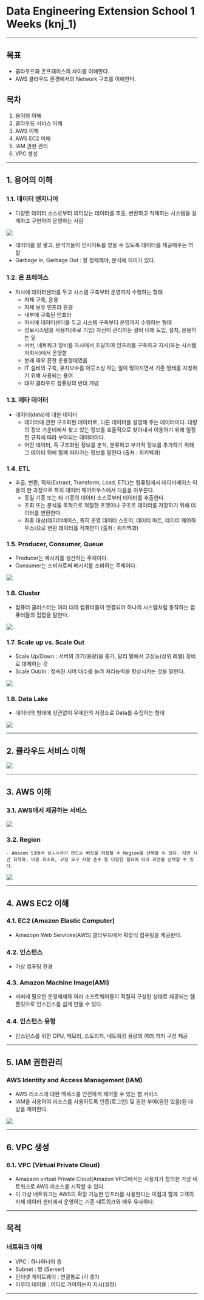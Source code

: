 # Data Engineering Extension School 1 Weeks (knj_1)
- - -
## 목표
- 클라우드와 온프레미스의 차이를 이해한다.
- AWS 클라우드 환경에서의 Network 구조를 이해한다.

## 목차
1. 용어의 이해
2. 클라우드 서비스 이해
3. AWS 이해
4. AWS EC2 이해
5. IAM 권한 관리
6. VPC 생성

- - -
## 1. 용어의 이해
### 1.1. 데이터 엔지니어
- 다양한 데이터 소스로부터 의미있는 데이터를 추출, 변환하고 적재하는 시스템을 설계하고 구현하여 운영하는 사람

<img src = "../../images/dees_knj_1_1.png">

- 데이터를 잘 쌓고, 분석가들이 인사이트를 찾을 수 있도록 데이터를 제공해주는 역할
- Garbage In, Garbage Out : 잘 정제해야, 분석에 의미가 있다.

### 1.2. 온 프레미스
- 자사에 데이터센터를 두고 시스템 구축부터 운영까지 수행하는 형태
    - 자체 구축, 운용
    - 자체 보유 인프라 환경
    - 내부에 구축된 인프라
    - 자사에 데이터센터를 두고 시스템 구축부터 운영까지 수행하는 형태
    - 정보시스템을 사용자(주로 기업) 자신이 관리하는 설비 내에 도입, 설치, 운용하는 일
    - 서버, 네트워크 장비를 자사에서 조달하여 인프라를 구축하고 자사(또는 시스템 자회사)에서 운영함
    - 본래 매우 흔한 운용형태였음
    - IT 설비의 구축, 유지보수를 아웃소싱 하는 일이 많아지면서 기존 형태를 지칭하기 위해 사용되는 용어
    - 대략 클라우드 컴퓨팅의 반대 개념

### 1.3. 메타 데이터
- 데이터(data)에 대한 데이터
    - 데이터에 관한 구조화된 데이터로, 다른 데이터를 설명해 주는 데이터이다. 대량의 정보 가운데에서 찾고 있는 정보를 효율적으로 찾아내서 이용하기 위해 일정한 규칙에 따라 부여되는 데이터이다.
    - 어떤 데이터, 즉 구조화된 정보를 분석, 분류하고 부가적 정보를 추가하기 위해 그 데이터 뒤에 함께 따라가는 정보를 말한다 (출처 : 위키백과)

### 1.4. ETL
- 추출, 변환, 적재(Extract, Transform, Load, ETL)는 컴퓨팅에서 데이터베이스 이용의 한 과정으로 특히 데이터 웨어하우스에서 다음을 아우른다.
    - 동일 기종 또는 타 기종의 데이터 소스로부터 데이터를 추출한다.
    - 조회 또는 분석을 목적으로 적절한 포맷이나 구조로 데이터를 저장하기 위해 데이터를 변환한다.
    - 최종 대상(데이터베이스, 특히 운영 데이터 스토어, 데이터 마트, 데이터 웨어하우스)으로 변환 데이터를 적재한다 (출처 : 위키백과)
    
### 1.5. Producer, Consumer, Queue
- Producer는 메시지를 생산하는 주체이다.
- Consumer는 소비자로써 메시지를 소비하는 주체이다.

<img src = "../../images/dees_knj_1_2.png">


### 1.6. Cluster
- 컴퓨터 클러스터는 여러 대의 컴퓨터들이 연결되어 하나의 시스템처럼 동작하는 컴퓨터들의 집합을 말한다.

<img src = "../../images/dees_knj_1_3.png">

### 1.7. Scale up vs. Scale Out
- Scale Up/Down : 서버의 크기(용량)을 증가, 달리 말해서 고성능(상위 레벨) 장비로 대체하는 것
- Scale Out/In : 접속된 서버 대수를 늘려 처리능력을 향상시키는 것을 말한다.

<img src = "../../images/dees_knj_1_4.png">


### 1.8. Data Lake
- 데이터의 형태에 상관없이 무제한의 저장소로 Data를 수집하는 형태
<img src = "../../images/dees_knj_1_5.png">

- - -
## 2. 클라우드 서비스 이해
<img src = "../../images/dees_knj_1_6.jpg">

- - -
## 3. AWS 이해

### 3.1. AWS에서 제공하는 서비스

<img src = "../../images/dees_knj_1_7.png">

### 3.2. Region
    - Amazon S3에서 상ㅅㅇ자가 만드는 버킷을 저장할 수 Region을 선택할 수 있다. 지연 시간 최적화, 비용 최소화, 규정 요구 사항 준수 등 다양한 필요에 따라 리전을 선택할 수 있다.
<img src = "../../images/dees_knj_1_8.png">

- - -

## 4. AWS EC2 이해

### 4.1. EC2 (Amazon Elastic Computer)
- Amazopn Web Services(AWS) 클라우드에서 확장식 컴퓨팅을 제공한다.

### 4.2. 인스턴스
- 가상 컴퓨팅 환경

### 4.3. Amazon Machine Image(AMI)
- 서버에 필요한 운영체제와 여러 소프트웨어들이 적절히 구성된 상태로 제공되는 템플릿으로 인스턴스를 쉽게 만들 수 있다.

### 4.4. 인스턴스 유형
- 인스턴스를 위한 CPU, 메모리, 스토리지, 네트워킹 용량의 여러 가지 구성 제공

- - -

## 5. IAM 권한관리
### AWS Identity and Access Management (IAM)
- AWS 리소스에 대한 엑세스를 안전하게 제어할 수 있는 웹 서비스
- IAM을 사용하여 리소스를 사용하도록 인증(로그인) 및 권한 부여(권한 있음)된 대상을 제어한다.
<img src = "../../images/dees_knj_1_9.png">

- - -

## 6. VPC 생성
### 6.1. VPC (Virtual Private Cloud)
- Amazaon virtual Private Cloud(Amazon VPC)에서는 사용자가 정의한 가상 네트워크로 AWS 리소스를 시작할 수 있다.
- 이 가상 네트워크는 AWS의 확장 가능한 인프라를 사용한다는 이점과 함께 고객의 자체 데이터 센터에서 운영하는 기존 네트워크와 매우 유사하다.


- - -

## 목적
### 네트워크 이해
- VPC : 하나하나의 층
- Subnet : 방 (Server)
- 인터넷 게이트웨이 : 연결통로 (각 층?)
- 라우터 테이블 : 어디로 가야하는지 지시(설정)
---